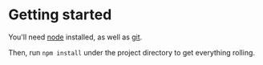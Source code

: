 # Getting started

You'll need [node](https://github.com/daxko/front-end-guild) installed, as well as [git](https://git-scm.com/).

Then, run `npm install` under the project directory to get everything rolling.